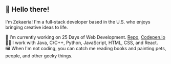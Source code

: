 ## 👋 Hello there! 

I'm Zekaeria! I'm a full-stack developer based in the U.S. who enjoys bringing creative ideas to life.

🌱 I’m currently working on 25 Days of Web Development. [Repo](https://pages.github.com/), [Codepen.io](https://codepen.io/zekaeria) \
👨‍💻 I work with Java, C/C++, Python, JavaScript, HTML, CSS, and React. \
🖼️ When I'm not coding, you can catch me reading books and painting pets, people, and other geeky things. 

<!--
**Zekaeria/Zekaeria** is a ✨ _special_ ✨ repository because its `README.md` (this file) appears on your GitHub profile.

Here are some ideas to get you started:

- 🌱 I’m currently working on 25 days of 
- 💬 Ask me about ...
- 📫 How to reach me: ...
- 😄 Pronouns: ...
- ⚡ Fun fact: ...
-->
